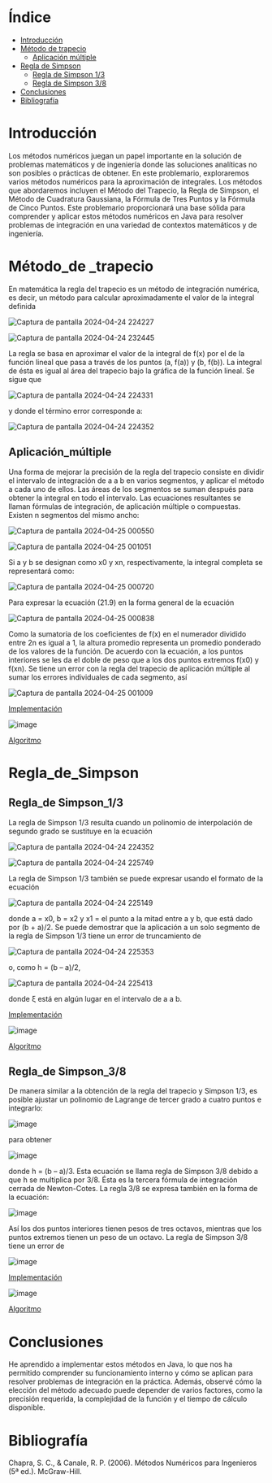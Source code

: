 
# Índice

* [Introducción](#Introducción)
* [Método de trapecio](#método_de-_trapecio)
  * [Aplicación múltiple](#Aplicación_múltiple)
* [Regla de Simpson](#Regla_de_Simpson)
  * [Regla de Simpson 1/3](#regla_de-simpson_13)
  * [Regla de Simpson 3/8](#regla_de-simpson_38)
* [Conclusiones](#Conclusiones)
* [Bibliografía](#Bibliografía)

# Introducción

Los métodos numéricos juegan un papel importante en la solución de problemas matemáticos y de ingeniería donde las soluciones analíticas no son posibles o prácticas de obtener. En este problemario, exploraremos varios métodos numéricos para la aproximación de integrales. Los métodos que abordaremos incluyen el Método del Trapecio, la Regla de Simpson, el Método de Cuadratura Gaussiana, la Fórmula de Tres Puntos y la Fórmula de Cinco Puntos.
Este problemario proporcionará una base sólida para comprender y aplicar estos métodos numéricos en Java para resolver problemas de integración en una variedad de contextos matemáticos y de ingeniería.

# Método_de _trapecio

En matemática la regla del trapecio es un método de integración numérica, es decir, un método para calcular aproximadamente el valor de la integral definida

![Captura de pantalla 2024-04-24 224227](https://github.com/NiliLG/MetodosNumericosT4/assets/147437701/c9f23672-d1c8-4a10-ba3e-36db3694dd26)

![Captura de pantalla 2024-04-24 232445](https://github.com/NiliLG/MetodosNumericosT4/assets/147437701/7f79faca-6ef7-4f3b-8369-dcb56e0beddb)

La regla se basa en aproximar el valor de la integral de f(x) por el de la función lineal que pasa a través de los puntos (a, f(a)) y (b, f(b)). La integral de ésta es igual al área del trapecio bajo la gráfica de la función lineal. Se sigue que

![Captura de pantalla 2024-04-24 224331](https://github.com/NiliLG/MetodosNumericosT4/assets/147437701/69fa7bd1-c58a-4bdb-bb8a-f4ed8edaa118)

y donde el término error corresponde a:

![Captura de pantalla 2024-04-24 224352](https://github.com/NiliLG/MetodosNumericosT4/assets/147437701/3096a201-d558-4d70-b8d8-f37ed8660480)

## Aplicación_múltiple

Una forma de mejorar la precisión de la regla del trapecio consiste en dividir el intervalo de integración de a a b en varios segmentos, y aplicar el método a cada uno de ellos. Las áreas de los segmentos se suman después para obtener la integral en todo el intervalo. Las ecuaciones resultantes se llaman fórmulas de integración, de aplicación múltiple o compuestas.
Existen n segmentos del mismo ancho:

![Captura de pantalla 2024-04-25 000550](https://github.com/NiliLG/MetodosNumericosT4/assets/147437701/2532ed46-3a5c-47ce-afe3-a8132eeb5887)

![Captura de pantalla 2024-04-25 001051](https://github.com/NiliLG/MetodosNumericosT4/assets/147437701/a8d54c83-ab68-4b90-bc47-4fabe42e5699)

Si a y b se designan como x0 y xn, respectivamente, la integral completa se representará como:

![Captura de pantalla 2024-04-25 000720](https://github.com/NiliLG/MetodosNumericosT4/assets/147437701/233d7112-6e5a-4ce2-bd59-105be4531338)

Para expresar la ecuación (21.9) en la forma general de la ecuación

![Captura de pantalla 2024-04-25 000838](https://github.com/NiliLG/MetodosNumericosT4/assets/147437701/0d9eae92-23dc-45f7-b689-afc23ab9712a)

Como la sumatoria de los coeficientes de f(x) en el numerador dividido entre 2n es igual a 1, la altura promedio representa un promedio ponderado de los valores de la función. 
De acuerdo con la ecuación, a los puntos interiores se les da el doble de peso que a los dos puntos extremos f(x0) y f(xn).
Se tiene un error con la regla del trapecio de aplicación múltiple al sumar los errores individuales de cada segmento, así

![Captura de pantalla 2024-04-25 001009](https://github.com/NiliLG/MetodosNumericosT4/assets/147437701/08faa2e8-355e-4c95-b796-2c47a0874925)

[Implementación](https://github.com/NiliLG/MetodosNumericosT4/tree/main/MetodoTrapecio)

![image](https://github.com/NiliLG/MetodosNumericosT4/assets/147437701/171e9ec9-53ee-4c01-b4e2-a036245f0dce)

[Algoritmo](https://github.com/NiliLG/MetodosNumericosT4/blob/main/AlgoritmoTrapecio)

# Regla_de_Simpson

## Regla_de Simpson_1/3
La regla de Simpson 1/3 resulta cuando un polinomio de interpolación de segundo grado se sustituye en la ecuación

![Captura de pantalla 2024-04-24 224352](https://github.com/NiliLG/MetodosNumericosT4/assets/147437701/45f295f8-3c2e-48b0-adc8-032302b60aee)

![Captura de pantalla 2024-04-24 225749](https://github.com/NiliLG/MetodosNumericosT4/assets/147437701/7907ca09-2f87-4e13-b60f-0851b467c9a0)

La regla de Simpson 1/3 también se puede expresar usando el formato de la ecuación 

![Captura de pantalla 2024-04-24 225149](https://github.com/NiliLG/MetodosNumericosT4/assets/147437701/32af9516-43c7-4bc2-8fcd-ffa5403ff648)

donde a = x0, b = x2 y x1 = el punto a la mitad entre a y b, que está dado por (b + a)/2.
Se puede demostrar que la aplicación a un solo segmento de la regla de Simpson 1/3 tiene un error de truncamiento de

![Captura de pantalla 2024-04-24 225353](https://github.com/NiliLG/MetodosNumericosT4/assets/147437701/6380a784-f5df-469a-b877-02b47a821205)

o, como h = (b – a)/2,

![Captura de pantalla 2024-04-24 225413](https://github.com/NiliLG/MetodosNumericosT4/assets/147437701/228fb19b-7d33-402c-bbb3-7f3493217666)

donde ξ está en algún lugar en el intervalo de a a b.

[Implementación](https://github.com/NiliLG/MetodosNumericosT4/tree/main/ReglaSimpson)

![image](https://github.com/NiliLG/MetodosNumericosT4/assets/147437701/b68b66c4-4b82-4df2-b9d3-4eeaac6af89d)

[Algoritmo](https://github.com/NiliLG/MetodosNumericosT4/blob/main/AlgoritmoSimpson13)

## Regla_de Simpson_3/8
De manera similar a la obtención de la regla del trapecio y Simpson 1/3, es posible ajustar un polinomio de Lagrange de tercer grado a cuatro puntos e integrarlo:

![image](https://github.com/NiliLG/MetodosNumericosT4/assets/147437701/f80644ac-21e8-4b39-b168-81931f942d0d)

para obtener

![image](https://github.com/NiliLG/MetodosNumericosT4/assets/147437701/3d7d669c-7d65-40b5-9405-6d95f3f54d05)

donde h = (b – a)/3. Esta ecuación se llama regla de Simpson 3/8 debido a que h se multiplica por 3/8. Ésta es la tercera fórmula de integración cerrada de Newton-Cotes. La regla 3/8 se expresa también en la forma de la ecuación:

![image](https://github.com/NiliLG/MetodosNumericosT4/assets/147437701/cc52919a-f8f1-4dc7-8712-55ff1a6e248f)

Así los dos puntos interiores tienen pesos de tres octavos, mientras que los puntos extremos tienen un peso de un octavo. La regla de Simpson 3/8 tiene un error de

![image](https://github.com/NiliLG/MetodosNumericosT4/assets/147437701/df2c1c39-459d-4f12-8206-796beceecdf1)

[Implementación](https://github.com/NiliLG/MetodosNumericosT4/tree/main/ReglaSmps)

![image](https://github.com/NiliLG/MetodosNumericosT4/assets/147437701/cb9c222e-a436-43ce-8dfb-584ac6756955)

[Algoritmo](https://github.com/NiliLG/MetodosNumericosT4/blob/main/AlgoritmoSimpson38)

# Conclusiones
He aprendido a implementar estos métodos en Java, lo que nos ha permitido comprender su funcionamiento interno y cómo se aplican para resolver problemas de integración en la práctica. Además, observé cómo la elección del método adecuado puede depender de varios factores, como la precisión requerida, la complejidad de la función y el tiempo de cálculo disponible.

# Bibliografía
Chapra, S. C., & Canale, R. P. (2006). Métodos Numéricos para Ingenieros (5ª ed.). McGraw-Hill.

